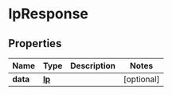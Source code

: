 

# IpResponse


## Properties

Name | Type | Description | Notes
------------ | ------------- | ------------- | -------------
**data** | [**Ip**](Ip.md) |  |  [optional]



